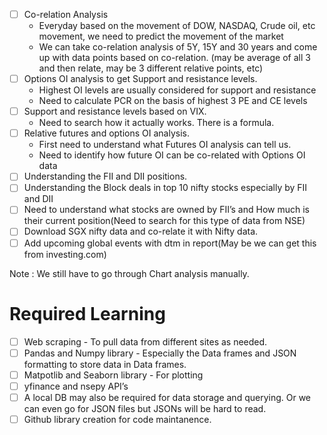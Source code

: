 - [ ]  Co-relation Analysis
    - Everyday based on the movement of DOW, NASDAQ, Crude oil, etc movement, we need to predict the movement of the market
    - We can take co-relation analysis of 5Y, 15Y and 30 years and come up with data points based on co-relation. (may be average of all 3 and then relate, may be 3 different relative points, etc)
- [ ]  Options OI analysis to get Support and resistance levels.
    - Highest OI levels are usually considered for support and resistance
    - Need to calculate PCR on the basis of highest 3 PE and CE levels
- [ ]  Support and resistance levels based on VIX.
    - Need to search how it actually works. There is a formula.
- [ ]  Relative futures and options OI analysis.
    - First need to understand what Futures OI analysis can tell us.
    - Need to identify how future OI can be co-related with Options OI data
- [ ]  Understanding the FII and DII positions.
- [ ]  Understanding the Block deals in top 10 nifty stocks especially by FII and DII
- [ ]  Need to understand what stocks are owned by FII’s and How much is their current position(Need to search for this type of data from NSE)
- [ ]  Download SGX nifty data and co-relate it with Nifty data.
- [ ]  Add upcoming global events with dtm in report(May be we can get this from investing.com)

Note : We still have to go through Chart analysis manually.

# Required Learning

- [ ]  Web scraping - To pull data from different sites as needed.
- [ ]  Pandas and Numpy library - Especially the Data frames and JSON formatting to store data in Data frames.
- [ ]  Matpotlib and Seaborn library - For plotting
- [ ]  yfinance and nsepy API’s
- [ ]  A local DB may also be required for data storage and querying. Or we can even go for JSON files but JSONs will be hard to read.
- [ ]  Github library creation for code maintanence.

